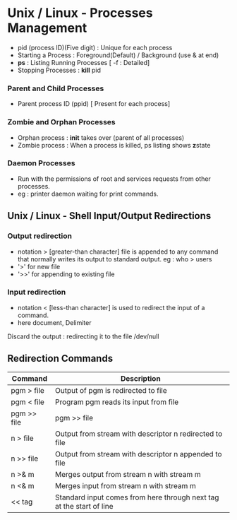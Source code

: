 # Unix / Linux - Processes Management

- pid (process ID)(Five digit) : Unique for each process
- Starting a Process : Foreground(Default) / Background (use & at end)
- **ps** : Listing Running Processes [ -f : Detailed]
- Stopping Processes : **kill** pid

### Parent and Child Processes
- Parent process ID (ppid) [ Present for each process]

### Zombie and Orphan Processes
- Orphan process : **init** takes over (parent of all processes)
- Zombie process : When a process is killed, ps listing shows **z**state

### Daemon Processes
- Run with the permissions of root and services requests from other processes.
- eg : printer daemon waiting for print commands.

## Unix / Linux - Shell Input/Output Redirections
### Output redirection
- notation > [greater-than character] file is appended to any command that normally writes its output to standard output. eg : who > users
- '>' for new file
- '>>' for appending to existing file
### Input redirection
-  notation < [less-than character] is used to redirect the input of a command.
-  here document, Delimiter

Discard the output : redirecting it to the file /dev/null

## Redirection Commands
Command | Description
--- | ---
pgm > file | Output of pgm is redirected to file
pgm < file | Program pgm reads its input from file
pgm >> file | pgm >> file
n > file | Output from stream with descriptor n redirected to file
n >> file | Output from stream with descriptor n appended to file
n >& m | Merges output from stream n with stream m
n <& m | Merges input from stream n with stream m
<< tag | Standard input comes from here through next tag at the start of line

